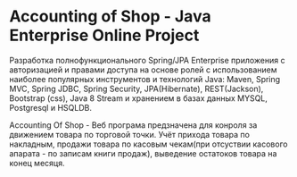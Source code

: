 

Accounting of Shop - Java Enterprise Online Project 
====================================================

Разработка полнофункционального Spring/JPA Enterprise приложения c авторизацией и правами доступа на основе ролей с использованием наиболее популярных инструментов и технологий Java: Maven, Spring MVC, Spring JDBC, Spring Security, JPA(Hibernate), REST(Jackson), Bootstrap (css), Java 8 Stream  и хранением в базах данных MYSQL, Postgresql и HSQLDB.
<p>
   Accounting Of Shop - Веб програма предзначена для конроля за движением товара по торговой точки. Учёт прихода товара
   по накладным, продажи товара по касовым чекам(при отсуствии касового апарата - по записам книги продаж), выведение
   остатоков товара на конец месяця.
</p>